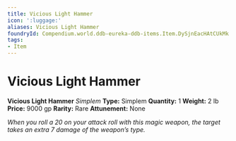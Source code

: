 ```yaml
---
title: Vicious Light Hammer
icon: ':luggage:'
aliases: Vicious Light Hammer
foundryId: Compendium.world.ddb-eureka-ddb-items.Item.DySjnEacHAtCUkMk
tags:
- Item
---
```


# Vicious Light Hammer

**Vicious Light Hammer**
_Simplem_
**Type:** Simplem
**Quantity:** 1
**Weight:** 2 lb
**Price:** 9000 gp
**Rarity:** Rare
**Attunement:** None

*When you roll a 20 on your attack roll with this magic weapon, the target takes an extra 7 damage of the weapon’s type.*
